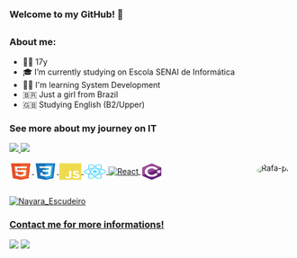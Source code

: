 ### Welcome to my GitHub! 💖

##

### About me:

- 👩‍💻 17y
- 🎓 I’m currently studying on Escola SENAI de Informática
- 👩‍🎓 I'm learning System Development
- 🇧🇷 Just a girl from Brazil
- 🇬🇧 Studying English (B2/Upper)

### See more about my journey on IT
<div>
  <a href="https://github.com/escudeiro777>
<div>  
  <a href="https://github.com/escudeiro777">
      <img height="180em" src="https://github-readme-stats.vercel.app/api?username=escudeiro777&show_icons=true&theme=tokyonight&include_all_commits=true&count_private=true"/>
  <img height="180em" src="https://github-readme-stats.vercel.app/api/top-langs/?username=escudeiro777&layout=compact&langs_count=7&theme=tokyonight"/>
</div>
                                                                                                                                                     
<div style="display: inline_block"><br>
  <img align="center" alt="HTML" height="30" width="40" src="https://raw.githubusercontent.com/devicons/devicon/master/icons/html5/html5-original.svg">
  <img align="center" alt="CSS" height="30" width="40" src="https://raw.githubusercontent.com/devicons/devicon/master/icons/css3/css3-original.svg">
  <img align="center" alt="Js" height="30" width="40" src="https://raw.githubusercontent.com/devicons/devicon/master/icons/javascript/javascript-plain.svg">
  <img align="center" alt="Rafa-React" height="30" width="40" src="https://raw.githubusercontent.com/devicons/devicon/master/icons/react/react-original.svg">
  <img align="center" alt="React" height="35" width="35" src="https://img.icons8.com/officel/40/000000/react.png"/>
  <img align="center" alt="Csharp" height="30" width="40" src="https://raw.githubusercontent.com/devicons/devicon/master/icons/csharp/csharp-original.svg">
  <img align="right" alt="Rafa-pic" height="150" style="border-radius:50px;" src="https://media.discordapp.net/attachments/639956127056134178/890373478988013628/Publicacoes_Instagram_1_1.png?width=676&height=676">
</div>
   
   ##
                                                                                                                                                     
<p>
<img src="https://komarev.com/ghpvc/?username=escudeiro777&label=Profile%20views&color=blueviolet&style=flat" alt="Nayara_Escudeiro"/>
</p>
                                                                                                                                    
 ### Contact me for more informations! 
                                                                                                                                    
<a href = "mailto:nanaescudeiro2015@gmail.com"><img src="https://img.shields.io/badge/-Gmail-%23333?style=for-the-badge&logo=gmail&logoColor=white" target="_blank"></a>
<a href="https://www.linkedin.com/in/nayara-nogueira-escudeiro-do-nascimento-13a076202/" target="_blank"><img src="https://img.shields.io/badge/-LinkedIn-%230077B5?style=for-the-badge&logo=linkedin&logoColor=white" target="_blank"></a> 

<img src="https://media0.giphy.com/media/l378BzHA5FwWFXVSg/giphy.gif?cid=ecf05e47304ftcekmesx1pxltuav51simpcbar8bp19vna42&amp;rid=giphy.gif&amp;ct=g" alt="Scared Rick And Morty GIF by Adult Swim" style="width: 500px; height: 281.25px; left: 0px; top: 0px; opacity: 0;">
